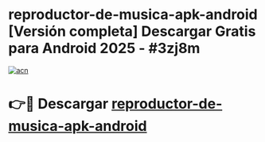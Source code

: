 # reproductor-de-musica-apk-android  [Versión completa] Descargar Gratis para Android 2025 - #3zj8m

[![acn](https://github.com/user-attachments/assets/0f9c940e-d8b0-45ae-aac7-cd30a18b3e1c)](https://apps.freeplayer.one?title=reproductor-de-musica-apk-android&ref=9F)

# 👉🔴 Descargar [reproductor-de-musica-apk-android](https://apps.freeplayer.one?title=reproductor-de-musica-apk-android&ref=9F)